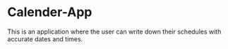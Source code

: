 # Calender-App
This is an application where the user can write down their schedules with accurate dates and times.
